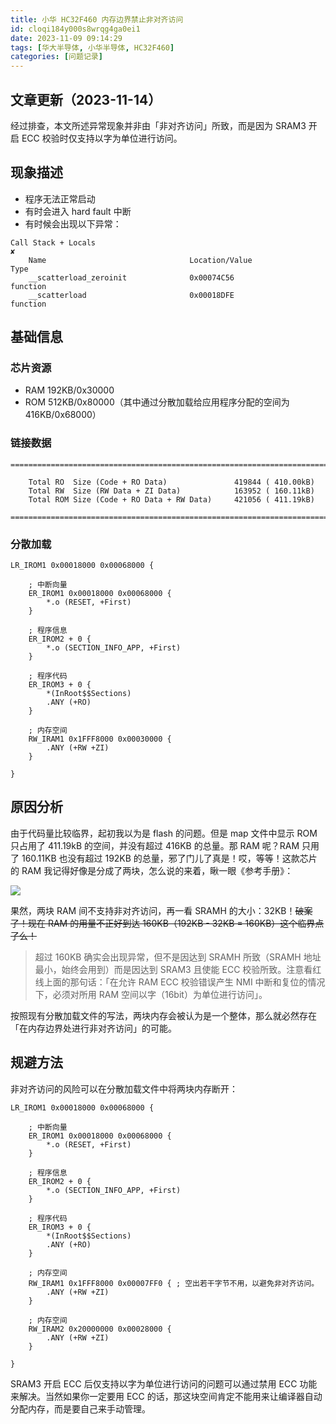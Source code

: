 ```yaml
---
title: 小华 HC32F460 内存边界禁止非对齐访问
id: cloqi184y000s8wrqg4ga0ei1
date: 2023-11-09 09:14:29
tags: [华大半导体, 小华半导体, HC32F460]
categories: [问题记录]
---
```


## 文章更新（2023-11-14）

经过排查，本文所述异常现象并非由「非对齐访问」所致，而是因为 SRAM3 开启 ECC 校验时仅支持以字为单位进行访问。

## 现象描述

- 程序无法正常启动
- 有时会进入 hard fault 中断
- 有时候会出现以下异常：

```
Call Stack + Locals                                                                    ✘
    Name                                Location/Value                          Type
    __scatterload_zeroinit              0x00074C56                              function
    __scatterload                       0x00018DFE                              function
```

<!-- more -->

## 基础信息

### 芯片资源

- RAM 192KB/0x30000
- ROM 512KB/0x80000（其中通过分散加载给应用程序分配的空间为 416KB/0x68000）

### 链接数据

```
==============================================================================

    Total RO  Size (Code + RO Data)               419844 ( 410.00kB)
    Total RW  Size (RW Data + ZI Data)            163952 ( 160.11kB)
    Total ROM Size (Code + RO Data + RW Data)     421056 ( 411.19kB)

==============================================================================
```

### 分散加载

```
LR_IROM1 0x00018000 0x00068000 {

	; 中断向量
	ER_IROM1 0x00018000 0x00068000 {
		*.o (RESET, +First)
	}

	; 程序信息
	ER_IROM2 + 0 {
		*.o (SECTION_INFO_APP, +First)
	}

	; 程序代码
	ER_IROM3 + 0 {
		*(InRoot$$Sections)
		.ANY (+RO)
	}

	; 内存空间
	RW_IRAM1 0x1FFF8000 0x00030000 {
		.ANY (+RW +ZI)
	}

}
```

## 原因分析

由于代码量比较临界，起初我以为是 flash 的问题。但是 map 文件中显示 ROM 只占用了 411.19kB 的空间，并没有超过 416KB 的总量。那 RAM 呢？RAM 只用了 160.11KB 也没有超过 192KB 的总量，邪了门儿了真是！哎，等等！这款芯片的 RAM 我记得好像是分成了两块，怎么说的来着，瞅一眼《参考手册》：

![](HC32F460-manual.png)

果然，两块 RAM 间不支持非对齐访问，再一看 SRAMH 的大小：32KB！~~破案了！现在 RAM 的用量不正好到达 160KB（192KB - 32KB = 160KB）这个临界点了么！~~

> 超过 160KB 确实会出现异常，但不是因达到 SRAMH 所致（SRAMH 地址最小，始终会用到）而是因达到 SRAM3 且使能 ECC 校验所致。注意看红线上面的那句话：「在允许 RAM ECC 校验错误产生 NMI 中断和复位的情况下，必须对所用 RAM 空间以字（16bit）为单位进行访问」。

按照现有分散加载文件的写法，两块内存会被认为是一个整体，那么就必然存在「在内存边界处进行非对齐访问」的可能。

## 规避方法

非对齐访问的风险可以在分散加载文件中将两块内存断开：

```
LR_IROM1 0x00018000 0x00068000 {

	; 中断向量
	ER_IROM1 0x00018000 0x00068000 {
		*.o (RESET, +First)
	}

	; 程序信息
	ER_IROM2 + 0 {
		*.o (SECTION_INFO_APP, +First)
	}

	; 程序代码
	ER_IROM3 + 0 {
		*(InRoot$$Sections)
		.ANY (+RO)
	}

	; 内存空间
	RW_IRAM1 0x1FFF8000 0x00007FF0 { ; 空出若干字节不用，以避免非对齐访问。
		.ANY (+RW +ZI)
	}

	; 内存空间
	RW_IRAM2 0x20000000 0x00028000 {
		.ANY (+RW +ZI)
	}

}
```

SRAM3 开启 ECC 后仅支持以字为单位进行访问的问题可以通过禁用 ECC 功能来解决。当然如果你一定要用 ECC 的话，那这块空间肯定不能用来让编译器自动分配内存，而是要自己来手动管理。
